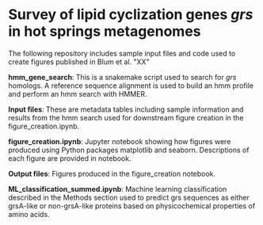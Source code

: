 # Survey of lipid cyclization genes *grs* in hot springs metagenomes
The following repository includes sample input files and code used to create figures published in Blum et al. "XX"

**hmm_gene_search**: This is a snakemake script used to search for *grs* homologs. A reference sequence alignment is used to build an hmm profile and perform an hmm search with HMMER.

**Input files**: These are metadata tables including sample information and results from the hmm search used for downstream figure creation in the figure_creation.ipynb. 

**figure_creation.ipynb**: Jupyter notebook showing how figures were produced using Python packages matplotlib and seaborn. Descriptions of each figure are provided in notebook.

**Output files**: Figures produced in the figure_creation notebook.

**ML_classification_summed.ipynb**: Machine learning classification described in the Methods section used to predict grs sequences as either grsA-like or non-grsA-like proteins based on physicochemical properties of amino acids. 
